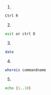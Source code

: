 1.

```bash
Ctrl R
```

2.

```bash
exit or ctrl D
```

3.

```bash
date
```

4.

```bash
whereis commandname
```

5.

```bash
echo {1..10}
```
